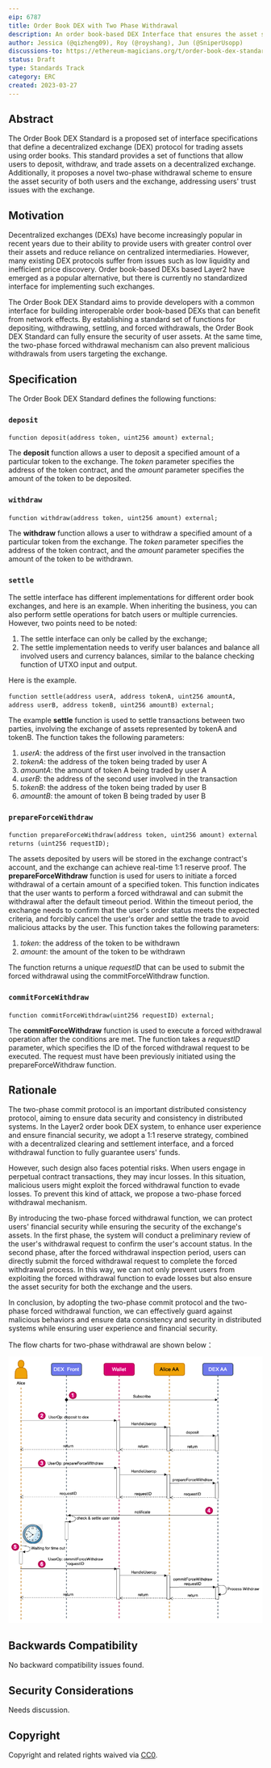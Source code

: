 ```yaml
---
eip: 6787
title: Order Book DEX with Two Phase Withdrawal
description: An order book-based DEX Interface that ensures the asset security of both users and the exchange
author: Jessica (@qizheng09), Roy (@royshang), Jun (@SniperUsopp)
discussions-to: https://ethereum-magicians.org/t/order-book-dex-standard/13573
status: Draft
type: Standards Track
category: ERC
created: 2023-03-27
---
```



## Abstract

The Order Book DEX Standard is a proposed set of interface specifications that define a decentralized exchange (DEX) protocol for trading assets using order books. This standard provides a set of functions that allow users to deposit, withdraw, and trade assets on a decentralized exchange. Additionally, it proposes a novel two-phase withdrawal scheme to ensure the asset security of both users and the exchange, addressing users' trust issues with the exchange.

## Motivation

Decentralized exchanges (DEXs) have become increasingly popular in recent years due to their ability to provide users with greater control over their assets and reduce reliance on centralized intermediaries. However, many existing DEX protocols suffer from issues such as low liquidity and inefficient price discovery. Order book-based DEXs based Layer2 have emerged as a popular alternative, but there is currently no standardized interface for implementing such exchanges.

The Order Book DEX Standard aims to provide developers with a common interface for building interoperable order book-based DEXs that can benefit from network effects. By establishing a standard set of functions for depositing, withdrawing, settling, and forced withdrawals, the Order Book DEX Standard can fully ensure the security of user assets. At the same time, the two-phase forced withdrawal mechanism can also prevent malicious withdrawals from users targeting the exchange.

## Specification

The Order Book DEX Standard defines the following functions:

### `deposit`

`function deposit(address token, uint256 amount) external;`

The **deposit** function allows a user to deposit a specified amount of a particular token to the exchange. The *token* parameter specifies the address of the token contract, and the *amount* parameter specifies the amount of the token to be deposited.

### `withdraw`

`function withdraw(address token, uint256 amount) external;`

The **withdraw** function allows a user to withdraw a specified amount of a particular token from the exchange. The *token* parameter specifies the address of the token contract, and the *amount* parameter specifies the amount of the token to be withdrawn.

### `settle`

The settle interface has different implementations for different order book exchanges, and here is an example. When inheriting the business, you can also perform settle operations for batch users or multiple currencies.
However, two points need to be noted:

1. The settle interface can only be called by the exchange;
2. The settle implementation needs to verify user balances and balance all involved users and currency balances, similar to the balance checking function of UTXO input and output.

Here is the example.

`function settle(address userA, address tokenA, uint256 amountA, address userB, address tokenB, uint256 amountB) external;`

The example **settle** function is used to settle transactions between two parties, involving the exchange of assets represented by tokenA and tokenB. The function takes the following parameters:

1. *userA*: the address of the first user involved in the transaction
2. *tokenA*: the address of the token being traded by user A
3. *amountA*: the amount of token A being traded by user A
4. *userB*: the address of the second user involved in the transaction
5. *tokenB*: the address of the token being traded by user B
6. *amountB*: the amount of token B being traded by user B

### `prepareForceWithdraw`

`function prepareForceWithdraw(address token, uint256 amount) external returns (uint256 requestID);`

The assets deposited by users will be stored in the exchange contract's account, and the exchange can achieve real-time 1:1 reserve proof. The **prepareForceWithdraw** function is used for users to initiate a forced withdrawal of a certain amount of a specified token. This function indicates that the user wants to perform a forced withdrawal and can submit the withdrawal after the default timeout period. Within the timeout period, the exchange needs to confirm that the user's order status meets the expected criteria, and forcibly cancel the user's order and settle the trade to avoid malicious attacks by the user. This function takes the following parameters:

1. *token*: the address of the token to be withdrawn
2. *amount*: the amount of the token to be withdrawn

The function returns a unique *requestID* that can be used to submit the forced withdrawal using the commitForceWithdraw function.

### `commitForceWithdraw`

`function commitForceWithdraw(uint256 requestID) external;`

The **commitForceWithdraw** function is used to execute a forced withdrawal operation after the conditions are met. The function takes a *requestID* parameter, which specifies the ID of the forced withdrawal request to be executed. The request must have been previously initiated using the prepareForceWithdraw function.

## Rationale

The two-phase commit protocol is an important distributed consistency protocol, aiming to ensure data security and consistency in distributed systems. In the Layer2 order book DEX system, to enhance user experience and ensure financial security, we adopt a 1:1 reserve strategy, combined with a decentralized clearing and settlement interface, and a forced withdrawal function to fully guarantee users' funds.

However, such design also faces potential risks. When users engage in perpetual contract transactions, they may incur losses. In this situation, malicious users might exploit the forced withdrawal function to evade losses. To prevent this kind of attack, we propose a two-phase forced withdrawal mechanism.

By introducing the two-phase forced withdrawal function, we can protect users' financial security while ensuring the security of the exchange's assets. In the first phase, the system will conduct a preliminary review of the user's withdrawal request to confirm the user's account status. In the second phase, after the forced withdrawal inspection period, users can directly submit the forced withdrawal request to complete the forced withdrawal process. In this way, we can not only prevent users from exploiting the forced withdrawal function to evade losses but also ensure the asset security for both the exchange and the users.

In conclusion, by adopting the two-phase commit protocol and the two-phase forced withdrawal function, we can effectively guard against malicious behaviors and ensure data consistency and security in distributed systems while ensuring user experience and financial security.

The flow charts for two-phase withdrawal are shown below：

![](../assets/eip-6787/image1.png)

## Backwards Compatibility

No backward compatibility issues found.

## Security Considerations

Needs discussion.

## Copyright

Copyright and related rights waived via [CC0](../LICENSE.md).

